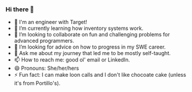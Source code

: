 ### Hi there 👋

- 🔭 I'm an engineer with Target!
- 🌱 I’m currently learning how inventory systems work.
- 👯 I’m looking to collaborate on fun and challenging problems for advanced programmers.
- 🤔 I’m looking for advice on how to progress in my SWE career.
- 💬 Ask me about my journey that led me to be mostly self-taught.
- 📫 How to reach me: good ol' email or LinkedIn.
- 😄 Pronouns: She/her/hers
- ⚡ Fun fact: I can make loon calls and I don't like chocoate cake (unless it's from Portillo's).
